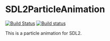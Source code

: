 # SDL2ParticleAnimation

[![Build Status](https://travis-ci.org/towa7bc/SDL2ParticleAnimation.svg?branch=master)](https://travis-ci.org/towa7bc/SDL2ParticleAnimation)
[![Build status](https://ci.appveyor.com/api/projects/status/ro4lbfoa7n0sy74c/branch/master?svg=true)](https://ci.appveyor.com/project/towa7bc/SDL2ParticleAnimation/branch/master)

This is a particle animation for SDL2. 

